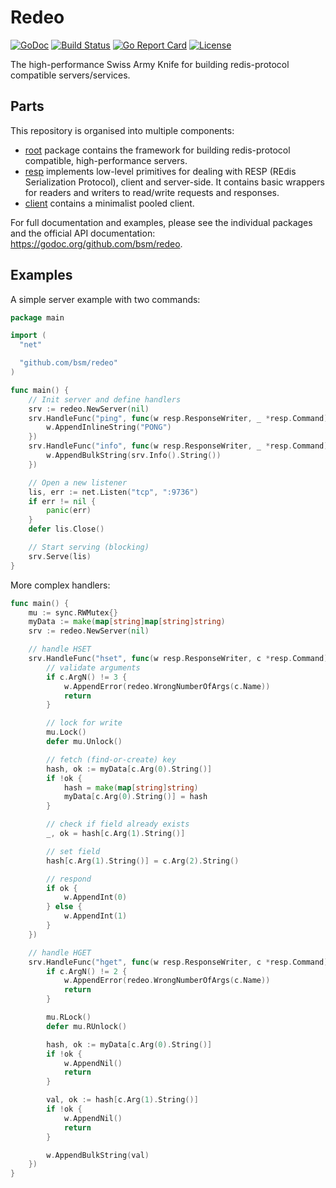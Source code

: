 # Redeo

[![GoDoc](https://godoc.org/github.com/bsm/redeo?status.svg)](https://godoc.org/github.com/bsm/redeo)
[![Build Status](https://travis-ci.org/bsm/redeo.png?branch=master)](https://travis-ci.org/bsm/redeo)
[![Go Report Card](https://goreportcard.com/badge/github.com/bsm/redeo)](https://goreportcard.com/report/github.com/bsm/redeo)
[![License](https://img.shields.io/badge/License-Apache%202.0-blue.svg)](https://opensource.org/licenses/Apache-2.0)

The high-performance Swiss Army Knife for building redis-protocol compatible servers/services.

## Parts

This repository is organised into multiple components:

* [root](./) package contains the framework for building redis-protocol compatible,
  high-performance servers.
* [resp](./resp/) implements low-level primitives for dealing with
  RESP (REdis Serialization Protocol), client and server-side. It
  contains basic wrappers for readers and writers to read/write requests and
  responses.
* [client](./client/) contains a minimalist pooled client.

For full documentation and examples, please see the individual packages and the
official API documentation: https://godoc.org/github.com/bsm/redeo.

## Examples

A simple server example with two commands:

```go
package main

import (
  "net"

  "github.com/bsm/redeo"
)

func main() {
	// Init server and define handlers
	srv := redeo.NewServer(nil)
	srv.HandleFunc("ping", func(w resp.ResponseWriter, _ *resp.Command) {
		w.AppendInlineString("PONG")
	})
	srv.HandleFunc("info", func(w resp.ResponseWriter, _ *resp.Command) {
		w.AppendBulkString(srv.Info().String())
	})

	// Open a new listener
	lis, err := net.Listen("tcp", ":9736")
	if err != nil {
		panic(err)
	}
	defer lis.Close()

	// Start serving (blocking)
	srv.Serve(lis)
}
```

More complex handlers:

```go
func main() {
	mu := sync.RWMutex{}
	myData := make(map[string]map[string]string)
	srv := redeo.NewServer(nil)

	// handle HSET
	srv.HandleFunc("hset", func(w resp.ResponseWriter, c *resp.Command) {
		// validate arguments
		if c.ArgN() != 3 {
			w.AppendError(redeo.WrongNumberOfArgs(c.Name))
			return
		}

		// lock for write
		mu.Lock()
		defer mu.Unlock()

		// fetch (find-or-create) key
		hash, ok := myData[c.Arg(0).String()]
		if !ok {
			hash = make(map[string]string)
			myData[c.Arg(0).String()] = hash
		}

		// check if field already exists
		_, ok = hash[c.Arg(1).String()]

		// set field
		hash[c.Arg(1).String()] = c.Arg(2).String()

		// respond
		if ok {
			w.AppendInt(0)
		} else {
			w.AppendInt(1)
		}
	})

	// handle HGET
	srv.HandleFunc("hget", func(w resp.ResponseWriter, c *resp.Command) {
		if c.ArgN() != 2 {
			w.AppendError(redeo.WrongNumberOfArgs(c.Name))
			return
		}

		mu.RLock()
		defer mu.RUnlock()

		hash, ok := myData[c.Arg(0).String()]
		if !ok {
			w.AppendNil()
			return
		}

		val, ok := hash[c.Arg(1).String()]
		if !ok {
			w.AppendNil()
			return
		}

		w.AppendBulkString(val)
	})
}
```
